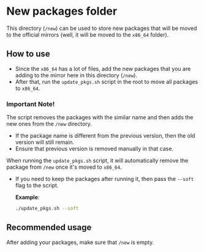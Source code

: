 # New packages folder

This directory (`/new`) can be used to store new packages that will be moved to the official mirrors (well, it will be moved to the `x86_64` folder).

## How to use

- Since the `x86_64` has a lot of files, add the new packages that you are adding to the mirror here in this directory (`/new`).
- After that, run the `update_pkgs.sh` script in the root to move all packages to `x86_64`.

### Important Note!

The script removes the packages with the similar name and then adds the new ones from the `/new` directory.

- If the package name is different from the previous version, then the old version will still remain.
- Ensure that previous version is removed manually in that case.

When running the `update_pkgs.sh` script, it will automatically remove the package from `/new` once it's moved to `x86_64`.

- If you need to keep the packages after running it, then pass the `--soft` flag to the script.

  **Example**:

  ```bash
  ./update_pkgs.sh --soft
  ```

## Recommended usage

After adding your packages, make sure that `/new` is empty.
